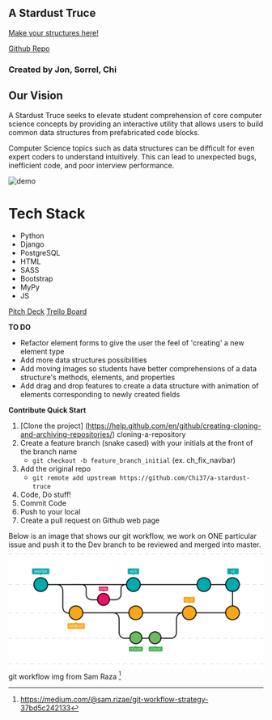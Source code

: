 ## A Stardust Truce

[Make your structures here!](https://astardusttruce.herokuapp.com/)

[Github Repo](https://github.com/Chi37/a-stardust-truce) 

### Created by Jon, Sorrel, Chi 
## Our Vision
A Stardust Truce seeks to elevate student comprehension of core computer science concepts by providing an interactive utility that allows users to build common data structures from prefabricated code blocks.

Computer Science topics such as data structures can be difficult for even expert coders to   understand intuitively.
This can lead to unexpected bugs, inefficient code, and poor interview performance. 

![demo](staticfiles/imgs/sdt.gif)

# Tech Stack
- Python
- Django
- PostgreSQL
- HTML
- SASS
- Bootstrap
- MyPy
- JS

[Pitch Deck](https://docs.google.com/presentation/d/1Vz4RZZBMdJfMy1-LDVcohWqV8bO3dF8WlZT9SNuVkrA/edit?usp=sharing)
[Trello Board](https://trello.com/b/vyfWUQB2/data-structures)



**TO DO** 
- Refactor element forms to give the user the feel of 'creating' a new element type
- Add more data structures possibilities
- Add moving images so students have better comprehensions of a data structure's methods, elements, and properties 
- Add drag and drop features to create a data structure with animation of elements corresponding to newly created fields


**Contribute Quick Start**
1. [Clone the project] (https://help.github.com/en/github/creating-cloning-and-archiving-repositories/) cloning-a-repository
2. Create a feature branch (snake cased) with your initials at the front of the branch name 
	- `git checkout -b feature_branch_initial` (ex. ch_fix_navbar)
3. Add the original repo 
	- `git remote add upstream https://github.com/Chi37/a-stardust-truce`
3. Code, Do stuff!
4. Commit Code
5. Push to your local
6. Create a pull request on Github web page


Below is an image that shows our git workflow, we work on ONE particular issue and push it to the Dev branch to be reviewed and merged into master.
![Git Workflow](staticfiles/imgs/gitworkflow.png)
git workflow img from Sam Raza [^1]


[^1]: https://medium.com/@sam.rizae/git-workflow-strategy-37bd5c242133